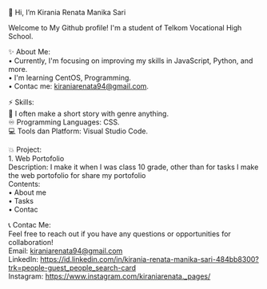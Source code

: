 👋 Hi, I’m Kirania Renata Manika Sari

Welcome to My Github profile! I'm a student of Telkom Vocational High School.

✨ About Me:                                                                                                                       
   • Currently, I'm focusing on improving my skills in JavaScript, Python, and more.                                                                                                                                 
   • I'm learning CentOS, Programming.                                                                                                           
   • Contac me: kiraniarenata94@gmail.com.          


⚡ Skills:                                                                                       
   📖 I often make a short story with genre anything.                               
   ♾️ Programming Languages: CSS.                     
   💻 Tools dan Platform: Visual Studio Code.                      

 💥 Project:                          
    1. Web Portofolio                                                                                                          
       Description: I make it when I was class 10 grade, other than for tasks I make the web portofolio for share my portofolio                                                
       Contents:                                                                                             
         • About me                                   
         • Tasks                                                                      
         • Contac                                                                             

 📞 Contac Me:                                                 
     Feel free to reach out if you have any questions or opportunities for collaboration!                                         
     Email: kiraniarenata94@gmail.com                                                                           
     LinkedIn: https://id.linkedin.com/in/kirania-renata-manika-sari-484bb8300?trk=people-guest_people_search-card                                                                                       
     Instagram: https://www.instagram.com/kiraniarenata._pages/

